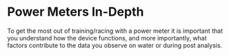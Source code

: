 # Power Meters In-Depth

To get the most out of training/racing with a power meter it is important that you understand how the device functions, and more importantly, what factors contribute to the data you observe on water or during post analysis.